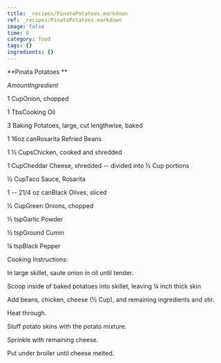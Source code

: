 ```yaml
---
title: _recipes/PinataPotatoes.markdown
ref: _recipes/PinataPotatoes.markdown
image: false
time: 0
category: food
tags: {}
ingredients: {}
---
```

**Pinata Potatoes **

*AmountIngredient*

1 CupOnion, chopped

1 TbsCooking Oil

3 Baking Potatoes, large, cut lengthwise, baked

1 16oz canRosarita Refried Beans

1 ½ CupsChicken, cooked and shredded

1 CupCheddar Cheese, shredded -- divided into ½ Cup portions

½ CupTaco Sauce, Rosarita

1 -- 21/4 oz canBlack Olives, sliced

½ CupGreen Onions, chopped

½ tspGarlic Powder

½ tspGround Cumin

¼ tspBlack Pepper

Cooking Instructions:

In large skillet, saute onion in oil until tender.

Scoop inside of baked potatoes into skillet, leaving ¼ inch thick skin

Add beans, chicken, cheese (½ Cup), and remaining ingredients and stir.

Heat through.

Stuff potato skins with the potato mixture.

Sprinkle with remaining cheese.

Put under broiler until cheese melted.
